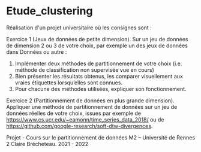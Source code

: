 # Etude_clustering

Réalisation d'un projet universitaire où les consignes sont : 

Exercice 1 (Jeux de données de petite dimension). Sur un jeu de données de dimension 2 ou 3 de votre choix, par exemple un des jeux de données dans Données ou autre :
1. Implémenter deux méthodes de partitionnement de votre choix (i.e. méthode de classification non
supervisée vue en cours)
2. Bien présenter les résultats obtenus, les comparer visuellement aux vraies étiquettes lorsqu’elles sont
connues.
3. Pour chacune des méthodes utilisées, expliquer son fonctionnement.


Exercice 2 (Partitionnement de données en plus grande dimension).
Appliquer une méthode de partitionnement de données sur un jeu de données réelles de votre choix, issues par exemple de https://www.cs.ucr.edu/~eamonn/time_series_data_2018/ ou de https://github.com/google-research/soft-dtw-divergences.

Projet - Cours sur le partitionnement de données
M2 – Université de Rennes 2
Claire Brécheteau.
2021 - 2022
